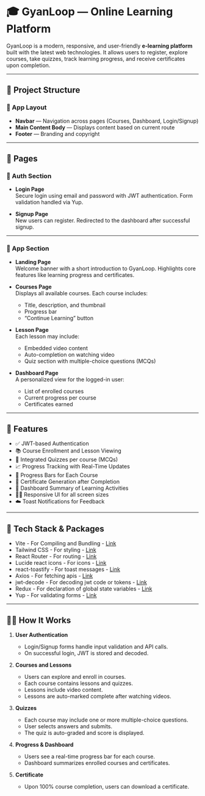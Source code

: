 # 🎓 GyanLoop — Online Learning Platform

GyanLoop is a modern, responsive, and user-friendly <b>e-learning platform</b> built with the latest web technologies. It allows users to register, explore courses, take quizzes, track learning progress, and receive certificates upon completion.

---

## 📁 Project Structure

### 🧩 App Layout

- **Navbar** — Navigation across pages (Courses, Dashboard, Login/Signup)
- **Main Content Body** — Displays content based on current route
- **Footer** — Branding and copyright

---

## 📄 Pages

### 🔐 Auth Section

- **Login Page**  
  Secure login using email and password with JWT authentication. Form validation handled via Yup.

- **Signup Page**  
  New users can register. Redirected to the dashboard after successful signup.

---

### 🧭 App Section

- **Landing Page**  
  Welcome banner with a short introduction to GyanLoop. Highlights core features like learning progress and certificates.

- **Courses Page**  
  Displays all available courses. Each course includes:

  - Title, description, and thumbnail
  - Progress bar
  - “Continue Learning” button

- **Lesson Page**  
  Each lesson may include:

  - Embedded video content
  - Auto-completion on watching video
  - Quiz section with multiple-choice questions (MCQs)

- **Dashboard Page**  
  A personalized view for the logged-in user:

  - List of enrolled courses
  - Current progress per course
  - Certificates earned

---

## 🚀 Features

- ✅ JWT-based Authentication
- 📚 Course Enrollment and Lesson Viewing
- 📝 Integrated Quizzes per course (MCQs)
- 📈 Progress Tracking with Real-Time Updates
- 🧠 Progress Bars for Each Course
- 📜 Certificate Generation after Completion
- 🧾 Dashboard Summary of Learning Activities
- 🧑‍💼 Responsive UI for all screen sizes
- ☁️ Toast Notifications for Feedback

---

## 🧰 Tech Stack & Packages

- Vite - For Compiling and Bundling - [Link](https://vite.dev/guide/)
- Tailwind CSS - For styling - [Link](https://tailwindcss.com/docs/installation/using-vite)
- React Router - For routing - [Link](https://reactrouter.com/start/declarative/installation)
- Lucide react icons - For icons - [Link](https://lucide.dev/guide/packages/lucide-react)
- react-toastify - For toast messages - [Link](https://www.npmjs.com/package/react-toastify)
- Axios - For fetching apis - [Link](https://axios-http.com/docs/intro)
- jwt-decode - For decoding jwt code or tokens - [Link](https://www.npmjs.com/package/jwt-decode)
- Redux - For declaration of global state variables - [Link](https://redux.js.org/tutorials/quick-start)
- Yup - For validating forms - [Link](https://www.npmjs.com/package/yup)

---

## 🧑‍🏫 How It Works

1. **User Authentication**

   - Login/Signup forms handle input validation and API calls.
   - On successful login, JWT is stored and decoded.

2. **Courses and Lessons**

   - Users can explore and enroll in courses.
   - Each course contains lessons and quizzes.
   - Lessons include video content.
   - Lessons are auto-marked complete after watching videos.

3. **Quizzes**

   - Each course may include one or more multiple-choice questions.
   - User selects answers and submits.
   - The quiz is auto-graded and score is displayed.

4. **Progress & Dashboard**

   - Users see a real-time progress bar for each course.
   - Dashboard summarizes enrolled courses and certificates.

5. **Certificate**

   - Upon 100% course completion, users can download a certificate.

